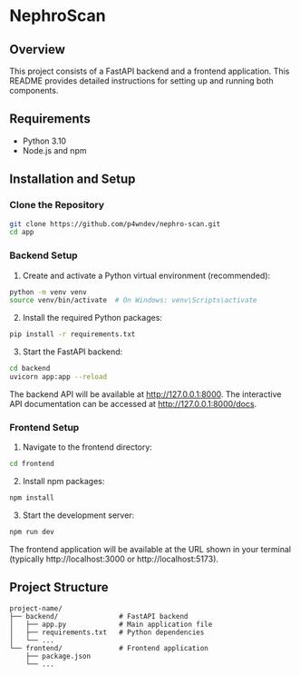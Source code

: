 # NephroScan

## Overview

This project consists of a FastAPI backend and a frontend application. This README provides detailed instructions for setting up and running both components.

## Requirements

- Python 3.10
- Node.js and npm

## Installation and Setup

### Clone the Repository

```bash
git clone https://github.com/p4wndev/nephro-scan.git
cd app
```

### Backend Setup

1. Create and activate a Python virtual environment (recommended):

```bash
python -m venv venv
source venv/bin/activate  # On Windows: venv\Scripts\activate
```

2. Install the required Python packages:

```bash
pip install -r requirements.txt
```

3. Start the FastAPI backend:

```bash
cd backend
uvicorn app:app --reload
```

The backend API will be available at http://127.0.0.1:8000. The interactive API documentation can be accessed at http://127.0.0.1:8000/docs.

### Frontend Setup

1. Navigate to the frontend directory:

```bash
cd frontend
```

2. Install npm packages:

```bash
npm install
```

3. Start the development server:

```bash
npm run dev
```

The frontend application will be available at the URL shown in your terminal (typically http://localhost:3000 or http://localhost:5173).

## Project Structure

```
project-name/
├── backend/               # FastAPI backend
│   ├── app.py             # Main application file
│   ├── requirements.txt   # Python dependencies
│   └── ...
└── frontend/              # Frontend application
    ├── package.json
    └── ...
```
